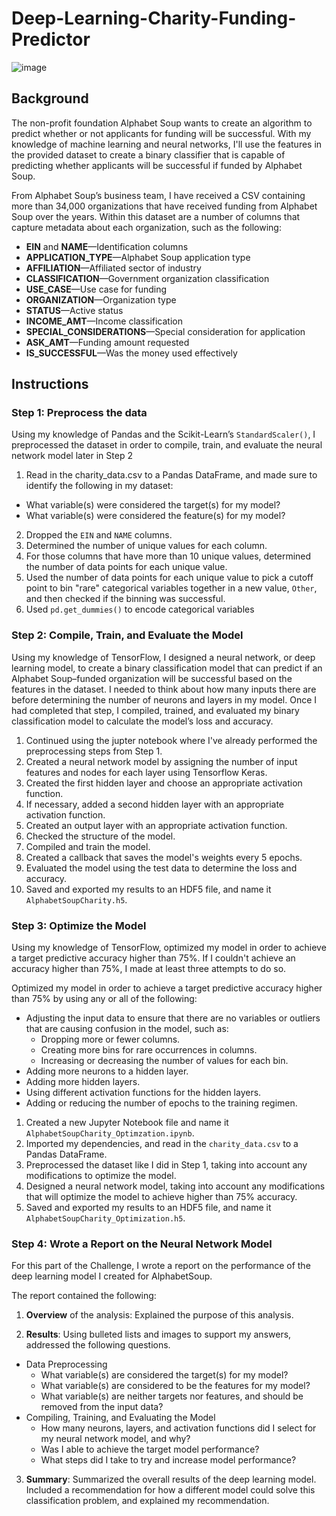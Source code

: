 # Deep-Learning-Charity-Funding-Predictor
![image](https://user-images.githubusercontent.com/94668201/171990561-e7b12594-eb86-4b38-aaf0-f8c6307fe454.png)

## Background

The non-profit foundation Alphabet Soup wants to create an algorithm to predict whether or not applicants for funding will be successful. With my knowledge of machine learning and neural networks, I'll use the features in the provided dataset to create a binary classifier that is capable of predicting whether applicants will be successful if funded by Alphabet Soup.

From Alphabet Soup’s business team, I have received a CSV containing more than 34,000 organizations that have received funding from Alphabet Soup over the years. Within this dataset are a number of columns that capture metadata about each organization, such as the following:

* **EIN** and **NAME**—Identification columns
* **APPLICATION_TYPE**—Alphabet Soup application type
* **AFFILIATION**—Affiliated sector of industry
* **CLASSIFICATION**—Government organization classification
* **USE_CASE**—Use case for funding
* **ORGANIZATION**—Organization type
* **STATUS**—Active status
* **INCOME_AMT**—Income classification
* **SPECIAL_CONSIDERATIONS**—Special consideration for application
* **ASK_AMT**—Funding amount requested
* **IS_SUCCESSFUL**—Was the money used effectively

## Instructions

### Step 1: Preprocess the data

Using my knowledge of Pandas and the Scikit-Learn’s `StandardScaler()`, I preprocessed the dataset in order to compile, train, and evaluate the neural network model later in Step 2



1. Read in the charity_data.csv to a Pandas DataFrame, and made sure to identify the following in my dataset:
  * What variable(s) were considered the target(s) for my model?
  * What variable(s) were considered the feature(s) for my model?
2. Dropped the `EIN` and `NAME` columns.
3. Determined the number of unique values for each column.
4. For those columns that have more than 10 unique values, determined the number of data points for each unique value.
6. Used the number of data points for each unique value to pick a cutoff point to bin "rare" categorical variables together in a new value, `Other`, and then checked if the binning was successful.
7. Used `pd.get_dummies()` to encode categorical variables

### Step 2: Compile, Train, and Evaluate the Model

Using my knowledge of TensorFlow, I designed a neural network, or deep learning model, to create a binary classification model that can predict if an Alphabet Soup–funded organization will be successful based on the features in the dataset. I needed to think about how many inputs there are before determining the number of neurons and layers in my model. Once I had completed that step, I compiled, trained, and evaluated my binary classification model to calculate the model’s loss and accuracy.

1. Continued using the jupter notebook where I've already performed the preprocessing steps from Step 1.
2. Created a neural network model by assigning the number of input features and nodes for each layer using Tensorflow Keras.
3. Created the first hidden layer and choose an appropriate activation function.
4. If necessary, added a second hidden layer with an appropriate activation function.
5. Created an output layer with an appropriate activation function.
6. Checked the structure of the model.
7. Compiled and train the model.
8. Created a callback that saves the model's weights every 5 epochs.
9. Evaluated the model using the test data to determine the loss and accuracy.
10. Saved and exported my results to an HDF5 file, and name it `AlphabetSoupCharity.h5`.

### Step 3: Optimize the Model

Using my knowledge of TensorFlow, optimized my model in order to achieve a target predictive accuracy higher than 75%. If I couldn't achieve an accuracy higher than 75%, I made at least three attempts to do so.

Optimized my model in order to achieve a target predictive accuracy higher than 75% by using any or all of the following:

* Adjusting the input data to ensure that there are no variables or outliers that are causing confusion in the model, such as:
  * Dropping more or fewer columns.
  * Creating more bins for rare occurrences in columns.
  * Increasing or decreasing the number of values for each bin.
* Adding more neurons to a hidden layer.
* Adding more hidden layers.
* Using different activation functions for the hidden layers.
* Adding or reducing the number of epochs to the training regimen.


1. Created a new Jupyter Notebook file and name it `AlphabetSoupCharity_Optimzation.ipynb`.
2. Imported my dependencies, and read in the `charity_data.csv` to a Pandas DataFrame.
3. Preprocessed the dataset like I did in Step 1, taking into account any modifications to optimize the model.
4. Designed a neural network model, taking into account any modifications that will optimize the model to achieve higher than 75% accuracy.
5. Saved and exported my results to an HDF5 file, and name it `AlphabetSoupCharity_Optimization.h5`.

### Step 4: Wrote a Report on the Neural Network Model

For this part of the Challenge, I wrote a report on the performance of the deep learning model I created for AlphabetSoup.

The report contained the following:

1. **Overview** of the analysis: Explained the purpose of this analysis.

2. **Results**: Using bulleted lists and images to support my answers, addressed the following questions.

  * Data Preprocessing
    * What variable(s) are considered the target(s) for my model?
    * What variable(s) are considered to be the features for my model?
    * What variable(s) are neither targets nor features, and should be removed from the input data?
  * Compiling, Training, and Evaluating the Model
    * How many neurons, layers, and activation functions did I select for my neural network model, and why?
    * Was I able to achieve the target model performance?
    * What steps did I take to try and increase model performance?

3. **Summary**: Summarized the overall results of the deep learning model. Included a recommendation for how a different model could solve this classification problem, and explained my recommendation.
